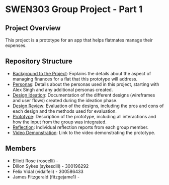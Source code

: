 # SWEN303 Group Project - Part 1

## Project Overview
This project is a prototype for an app that helps flatmates manage their expenses. 

## Repository Structure
- [Background to the Project](background.md): Explains the details about the aspect of managing finances for a flat that this prototype will address.
- [Personas](personas.md): Details about the personas used in this project, starting with Alex Singh and any additional personas created.
- [Design Ideation](design_ideation.md): Documentation of the different designs (wireframes and user flows) created during the ideation phase.
- [Design Review](design_review.md): Evaluation of the designs, including the pros and cons of each design and the methods used for evaluation.
- [Prototype](prototype.md): Description of the prototype, including all interactions and how the input from the group was integrated.
- [Reflection](reflection.md): Individual reflection reports from each group member.
- [Video Demonstration](video_link.md): Link to the video demonstrating the prototype.

## Members
- Elliott Rose (roseelli) - 
- Dillon Sykes (sykesdill) - 300196292
- Felix Vidal (vidalfeli) - 300586433
- James Fitzgerald (fitzgejame1) - 